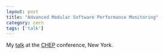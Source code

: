 ```yaml
---
layout: post
title: "Advanced Modular Software Performance Monitoring"
category: cern
tags: ['talk']
---
```


My [talk][talk] at the [CHEP][chep] conference, New York.

<script async class="speakerdeck-embed" data-id="4fc6a76f5fb56f002202de51" data-ratio="1.3350717079530638" src="//speakerdeck.com/assets/embed.js"></script>

[chep]: http://www.chep2012.org/
[talk]: http://indico.cern.ch/contributionDisplay.py?sessionId=6&contribId=129&confId=149557